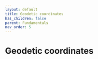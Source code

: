 ```yaml
---
layout: default
title: Geodetic coordinates
has_children: false
parent: Fundamentals
nav_order: 5
---
```


# Geodetic coordinates